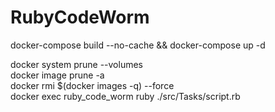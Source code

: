 # RubyCodeWorm
docker-compose build --no-cache && docker-compose up -d 

docker system prune --volumes  
docker image prune -a  
docker rmi $(docker images -q) --force  
docker exec ruby_code_worm ruby ./src/Tasks/script.rb  
